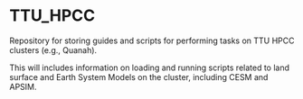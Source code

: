 # TTU_HPCC
Repository for storing guides and scripts for performing tasks on TTU HPCC clusters (e.g., Quanah).

This will includes information on loading and running scripts related to land surface and Earth System Models on the cluster, including CESM and APSIM.
